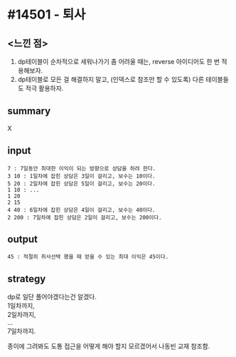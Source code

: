 # #14501 - 퇴사
## <느낀 점>
1. dp테이블이 순차적으로 세워나가기 좀 어려울 때는, reverse 아이디어도 한 번 적용해보자.
2. dp테이블로 모든 걸 해결하지 말고, (인덱스로 참조만 할 수 있도록) 다른 테이블들도 적극 활용하자.

## summary
X

## input
```
7 : 7일동안 최대한 이익이 되는 방향으로 상담을 하려 한다.
3 10 : 1일차에 잡힌 상담은 3일이 걸리고, 보수는 10이다.
5 20 : 2일차에 잡힌 상담은 5일이 걸리고, 보수는 20이다.
1 10 : ...
1 20
2 15
4 40 : 6일차에 잡힌 상담은 4일이 걸리고, 보수는 40이다.
2 200 : 7일차에 잡힌 상담은 2일이 걸리고, 보수는 200이다.
```
## output
```
45 : 적절히 취사선택 했을 때 얻을 수 있는 최대 이익은 45이다.
```
## strategy
dp로 일단 풀어야겠다는건 알겠다.  
1일차까지,  
2일차까지,  
...  
7일차까지.  

종이에 그려봐도 도통 접근을 어떻게 해야 할지 모르겠어서 나동빈 교재 참조함.